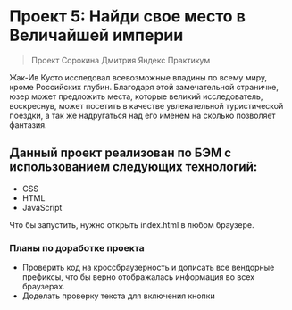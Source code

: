 # Проект 5: Найди свое место в Величайшей империи

> Проект Сорокина Дмитрия Яндекс Практикум

Жак-Ив Кусто исследовал всевозможные впадины по всему миру, кроме Российских глубин.
Благодаря этой замечательной страничке, юзер может предложить места, которые великий исследователь, воскреснув,
может посетить в качестве увлекательной туристической поездки, а так же надругаться над его именем на сколько позволяет фантазия.

## Данный проект реализован по БЭМ с использованием следующих технологий:

* CSS
* HTML
* JavaScript

Что бы запустить, нужно открыть index.html в любом браузере.

### Планы по доработке проекта

* Проверить код на кроссбраузерность и дописать все вендорные префиксы, что бы верно отображалась информация во всех браузерах.
* Доделать проверку текста для включения кнопки
